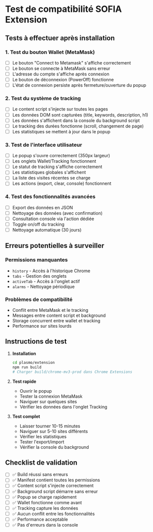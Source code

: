# Test de compatibilité SOFIA Extension

## Tests à effectuer après installation

### 1. Test du bouton Wallet (MetaMask)
- [ ] Le bouton "Connect to Metamask" s'affiche correctement
- [ ] Le bouton se connecte à MetaMask sans erreur
- [ ] L'adresse du compte s'affiche après connexion
- [ ] Le bouton de déconnexion (PowerOff) fonctionne
- [ ] L'état de connexion persiste après fermeture/ouverture du popup

### 2. Test du système de tracking
- [ ] Le content script s'injecte sur toutes les pages
- [ ] Les données DOM sont capturées (title, keywords, description, h1)
- [ ] Les données s'affichent dans la console du background script
- [ ] Le tracking des durées fonctionne (scroll, changement de page)
- [ ] Les statistiques se mettent à jour dans le popup

### 3. Test de l'interface utilisateur
- [ ] Le popup s'ouvre correctement (350px largeur)
- [ ] Les onglets Wallet/Tracking fonctionnent
- [ ] Le statut de tracking s'affiche correctement
- [ ] Les statistiques globales s'affichent
- [ ] La liste des visites récentes se charge
- [ ] Les actions (export, clear, console) fonctionnent

### 4. Test des fonctionnalités avancées
- [ ] Export des données en JSON
- [ ] Nettoyage des données (avec confirmation)
- [ ] Consultation console via l'action dédiée
- [ ] Toggle on/off du tracking
- [ ] Nettoyage automatique (30 jours)

## Erreurs potentielles à surveiller

### Permissions manquantes
- `history` - Accès à l'historique Chrome
- `tabs` - Gestion des onglets
- `activeTab` - Accès à l'onglet actif
- `alarms` - Nettoyage périodique

### Problèmes de compatibilité
- Conflit entre MetaMask et le tracking
- Messages entre content script et background
- Storage concurrent entre wallet et tracking
- Performance sur sites lourds

## Instructions de test

1. **Installation**
   ```bash
   cd plasmo/extension
   npm run build
   # Charger build/chrome-mv3-prod dans Chrome Extensions
   ```

2. **Test rapide**
   - Ouvrir le popup
   - Tester la connexion MetaMask
   - Naviguer sur quelques sites
   - Vérifier les données dans l'onglet Tracking

3. **Test complet**
   - Laisser tourner 10-15 minutes
   - Naviguer sur 5-10 sites différents
   - Vérifier les statistiques
   - Tester l'export/import
   - Vérifier la console du background

## Checklist de validation

- [ ] ✅ Build réussi sans erreurs
- [ ] ✅ Manifest contient toutes les permissions
- [ ] ✅ Content script s'injecte correctement
- [ ] ✅ Background script démarre sans erreur
- [ ] ✅ Popup se charge rapidement
- [ ] ✅ Wallet fonctionne comme avant
- [ ] ✅ Tracking capture les données
- [ ] ✅ Aucun conflit entre les fonctionnalités
- [ ] ✅ Performance acceptable
- [ ] ✅ Pas d'erreurs dans la console
